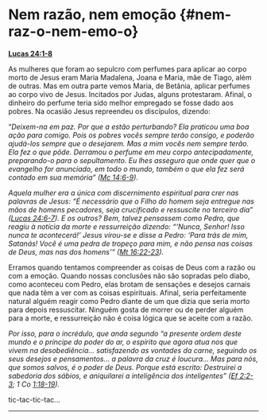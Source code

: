 # Nem razão, nem emoção {#nem-raz-o-nem-emo-o}

[**Lucas 24:1-8**](http://bibliaonline.com.br/acf/lc/24/1-8)

As mulheres que foram ao sepulcro com perfumes para aplicar ao corpo morto de Jesus eram Maria Madalena, Joana e Maria, mãe de Tiago, além de outras. Mas em outra parte vemos Maria, de Betânia, aplicar perfumes ao corpo vivo de Jesus. Incitados por Judas, alguns protestaram. Afinal, o dinheiro do perfume teria sido melhor empregado se fosse dado aos pobres. Na ocasião Jesus repreendeu os discípulos, dizendo:

“_Deixem-na em paz. Por que a estão perturbando? Ela praticou uma boa ação para comigo. Pois os pobres vocês sempre terão consigo, e poderão ajudá-los sempre que o desejarem. Mas a mim vocês nem sempre terão. Ela fez o que pôde. Derramou o perfume em meu corpo antecipadamente, preparando-o para o sepultamento. Eu lhes asseguro que onde quer que o evangelho for anunciado, em todo o mundo, também o que ela fez será contado em sua memória” (_[_Mc 14:6-9_](http://bibliaonline.com.br/acf/mc/14/6-9)_)._

_Aquela mulher era a única com discernimento espiritual para crer nas palavras de Jesus: “É necessário que o Filho do homem seja entregue nas mãos de homens pecadores, seja crucificado e ressuscite no terceiro dia” (_[_Lucas 24:6-7_](http://bibliaonline.com.br/acf/lc/24/6-7)_). E os outros? Bem, talvez pensassem como Pedro, que reagiu à notícia da morte e ressurreição dizendo: “‘Nunca, Senhor! Isso nunca te acontecerá!’ Jesus virou-se e disse a Pedro: ‘Para trás de mim, Satanás! Você é uma pedra de tropeço para mim, e não pensa nas coisas de Deus, mas nas dos homens’” (_[_Mt 16:22-23_](http://bibliaonline.com.br/acf/mt/16/22-23)_)._

Erramos quando tentamos compreender as coisas de Deus com a razão ou com a emoção. Quando nossas conclusões não são sopradas pelo diabo, como aconteceu com Pedro, elas brotam de sensações e desejos carnais que nada têm a ver com as coisas espirituais. Afinal, seria perfeitamente natural alguém reagir como Pedro diante de um que dizia que seria morto para depois ressuscitar. Ninguém gosta de morrer ou de perder alguém para a morte, e ressurreição não é coisa lógica que se aceite com a razão.

_Por isso, para o incrédulo, que anda segundo “a presente ordem deste mundo e o príncipe do poder do ar, o espírito que agora atua nos que vivem na desobediência... satisfazendo as vontades da carne, seguindo os seus desejos e pensamentos... a palavra da cruz é loucura... Mas para nós, que somos salvos, é o poder de Deus. Porque está escrito: Destruirei a sabedoria dos sábios, e aniquilarei a inteligência dos inteligentes” (_[_Ef 2:2-3_](http://bibliaonline.com.br/acf/ef/2/2-3)_; 1 Co_ [_1:18-19_](http://bibliaonline.com.br/acf/1co/1/18-19)_)._

tic-tac-tic-tac...

*****